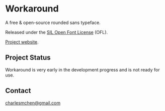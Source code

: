 Workaround
===============

A free &amp; open-source rounded sans typeface.

Released under the [SIL Open Font License](WeViews/blob/master/OFL.txt) (OFL).

[Project website](http://charlesmchen.github.com/workaround-font/).


Project Status
-------

Workaround is very early in the development progress and is not ready for use.


Contact
-------

charlesmchen@gmail.com

	
